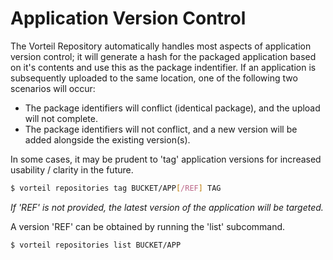 # Application Version Control
The Vorteil Repository automatically handles most aspects of application version control; it will generate a hash for the packaged application based on it's contents and use this as the package indentifier. If an application is subsequently uploaded to the same location, one of the following two scenarios will occur:

- The package identifiers will conflict (identical package), and the upload will not complete.
- The package identifiers will not conflict, and a new version will be added alongside the existing version(s).

In some cases, it may be prudent to 'tag' application versions for increased usability / clarity in the future. 

```bash
$ vorteil repositories tag BUCKET/APP[/REF] TAG
```
*If 'REF' is not provided, the latest version of the application will be targeted.*

A version 'REF' can be obtained by running the 'list' subcommand.

```bash
$ vorteil repositories list BUCKET/APP
```